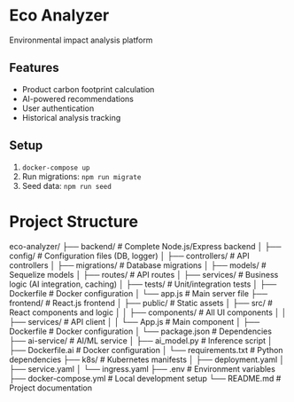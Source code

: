 # Eco Analyzer
Environmental impact analysis platform

## Features
- Product carbon footprint calculation
- AI-powered recommendations
- User authentication
- Historical analysis tracking

## Setup
1. `docker-compose up`
2. Run migrations: `npm run migrate`
3. Seed data: `npm run seed`

# Project Structure
eco-analyzer/
├── backend/               # Complete Node.js/Express backend
│   ├── config/            # Configuration files (DB, logger)
│   ├── controllers/       # API controllers
│   ├── migrations/        # Database migrations
│   ├── models/            # Sequelize models
│   ├── routes/            # API routes
│   ├── services/          # Business logic (AI integration, caching)
│   ├── tests/             # Unit/integration tests
│   ├── Dockerfile         # Docker configuration
│   └── app.js             # Main server file
├── frontend/              # React.js frontend
│   ├── public/            # Static assets
│   ├── src/               # React components and logic
│   │   ├── components/    # All UI components
│   │   ├── services/      # API client
│   │   └── App.js         # Main component
│   ├── Dockerfile         # Docker configuration
│   └── package.json       # Dependencies
├── ai-service/            # AI/ML service
│   ├── ai_model.py        # Inference script
│   ├── Dockerfile.ai      # Docker configuration
│   └── requirements.txt   # Python dependencies
├── k8s/                   # Kubernetes manifests
│   ├── deployment.yaml
│   ├── service.yaml
│   └── ingress.yaml
├── .env                   # Environment variables
├── docker-compose.yml     # Local development setup
└── README.md              # Project documentation

